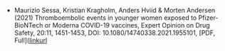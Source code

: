 
-  Maurizio Sessa, Kristian Kragholm, Anders Hviid & Morten Andersen (2021) Thromboembolic events in younger women exposed to Pfizer-BioNTech or Moderna COVID-19 vaccines, Expert Opinion on Drug Safety, 20:11, 1451-1453, DOI: 10.1080/14740338.2021.1955101, [PDF, Full]([linkurl](https://www.tandfonline.com/doi/epdf/10.1080/14740338.2021.1955101?needAccess=true&role=button)
